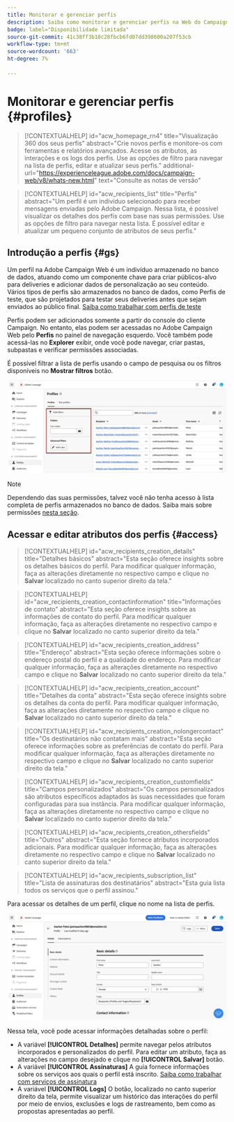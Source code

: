 ```yaml
---
title: Monitorar e gerenciar perfis
description: Saiba como monitorar e gerenciar perfis na Web do Campaign.
badge: label="Disponibilidade limitada"
source-git-commit: 41c38ff3b18c28fbcb6fd07dd398600a207f53cb
workflow-type: tm+mt
source-wordcount: '663'
ht-degree: 7%

---
```


# Monitorar e gerenciar perfis {#profiles}

>[!CONTEXTUALHELP]
>id="acw_homepage_rn4"
>title="Visualização 360 dos seus perfis"
>abstract="Crie novos perfis e monitore-os com ferramentas e relatórios avançados. Acesse os atributos, as interações e os logs dos perfis. Use as opções de filtro para navegar na lista de perfis, editar e atualizar seus perfis."
>additional-url="https://experienceleague.adobe.com/docs/campaign-web/v8/whats-new.html" text="Consulte as notas de versão"

>[!CONTEXTUALHELP]
>id="acw_recipients_list"
>title="Perfis"
>abstract="Um perfil é um indivíduo selecionado para receber mensagens enviadas pelo Adobe Campaign. Nessa lista, é possível visualizar os detalhes dos perfis com base nas suas permissões. Use as opções de filtro para navegar nesta lista. É possível editar e atualizar um pequeno conjunto de atributos de seus perfis."

## Introdução a perfis {#gs}

Um perfil na Adobe Campaign Web é um indivíduo armazenado no banco de dados, atuando como um componente chave para criar públicos-alvo para deliveries e adicionar dados de personalização ao seu conteúdo. Vários tipos de perfis são armazenados no banco de dados, como Perfis de teste, que são projetados para testar seus deliveries antes que sejam enviados ao público final. [Saiba como trabalhar com perfis de teste](test-profiles.md)

Perfis podem ser adicionados somente a partir do console do cliente Campaign. No entanto, elas podem ser acessadas no Adobe Campaign Web pelo **Perfis** no painel de navegação esquerdo. Você também pode acessá-las no **Explorer** exibir, onde você pode navegar, criar pastas, subpastas e verificar permissões associadas.

É possível filtrar a lista de perfis usando o campo de pesquisa ou os filtros disponíveis no **Mostrar filtros** botão.

![](assets/profiles-list.png)

>[!NOTE]
>
>Dependendo das suas permissões, talvez você não tenha acesso à lista completa de perfis armazenados no banco de dados. Saiba mais sobre permissões [nesta seção](../get-started/permissions.md).

## Acessar e editar atributos dos perfis {#access}

>[!CONTEXTUALHELP]
>id="acw_recipients_creation_details"
>title="Detalhes básicos"
>abstract="Esta seção oferece insights sobre os detalhes básicos do perfil. Para modificar qualquer informação, faça as alterações diretamente no respectivo campo e clique no **Salvar** localizado no canto superior direito da tela."

>[!CONTEXTUALHELP]
>id="acw_recipients_creation_contactinformation"
>title="Informações de contato"
>abstract="Esta seção oferece insights sobre as informações de contato do perfil. Para modificar qualquer informação, faça as alterações diretamente no respectivo campo e clique no **Salvar** localizado no canto superior direito da tela."

>[!CONTEXTUALHELP]
>id="acw_recipients_creation_address"
>title="Endereço"
>abstract="Esta seção oferece informações sobre o endereço postal do perfil e a qualidade do endereço. Para modificar qualquer informação, faça as alterações diretamente no respectivo campo e clique no **Salvar** localizado no canto superior direito da tela."

>[!CONTEXTUALHELP]
>id="acw_recipients_creation_account"
>title="Detalhes da conta"
>abstract="Esta seção oferece insights sobre os detalhes da conta do perfil. Para modificar qualquer informação, faça as alterações diretamente no respectivo campo e clique no **Salvar** localizado no canto superior direito da tela."

>[!CONTEXTUALHELP]
>id="acw_recipients_creation_nolongercontact"
>title="Os destinatários não contatam mais"
>abstract="Esta seção oferece informações sobre as preferências de contato do perfil. Para modificar qualquer informação, faça as alterações diretamente no respectivo campo e clique no **Salvar** localizado no canto superior direito da tela."

>[!CONTEXTUALHELP]
>id="acw_recipients_creation_customfields"
>title="Campos personalizados"
>abstract="Os campos personalizados são atributos específicos adaptados às suas necessidades que foram configuradas para sua instância. Para modificar qualquer informação, faça as alterações diretamente no respectivo campo e clique no **Salvar** localizado no canto superior direito da tela."

>[!CONTEXTUALHELP]
>id="acw_recipients_creation_othersfields"
>title="Outros"
>abstract="Esta seção fornece atributos incorporados adicionais. Para modificar qualquer informação, faça as alterações diretamente no respectivo campo e clique no **Salvar** localizado no canto superior direito da tela."

>[!CONTEXTUALHELP]
>id="acw_recipients_subscription_list"
>title="Lista de assinaturas dos destinatários"
>abstract="Esta guia lista todos os serviços que o perfil assinou."

Para acessar os detalhes de um perfil, clique no nome na lista de perfis.

![](assets/profiles-details.png)

Nessa tela, você pode acessar informações detalhadas sobre o perfil:

* A variável **[!UICONTROL Detalhes]** permite navegar pelos atributos incorporados e personalizados do perfil. Para editar um atributo, faça as alterações no campo desejado e clique no **[!UICONTROL Salvar]** botão.
* A variável **[!UICONTROL Assinaturas]** A guia fornece informações sobre os serviços aos quais o perfil está inscrito. [Saiba como trabalhar com serviços de assinatura](manage-services.md)
* A variável **[!UICONTROL Logs]** O botão, localizado no canto superior direito da tela, permite visualizar um histórico das interações do perfil por meio de envios, exclusões e logs de rastreamento, bem como as propostas apresentadas ao perfil.

